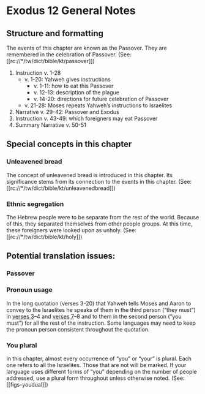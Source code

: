 # Exodus 12 General Notes
## Structure and formatting

The events of this chapter are known as the Passover. They are remembered in the celebration of Passover. (See: [[rc://*/tw/dict/bible/kt/passover]])
1. Instruction v. 1-28
   - v. 1-20: Yahweh gives instructions
     - v. 1-11: how to eat this Passover
     - v. 12-13: description of the plague
     - v. 14-20: directions for future celebration of Passover
   - v. 21-28: Moses repeats Yahweh’s instructions to Israelites
2. Narrative v. 29-42: Passover and Exodus
3. Instruction v. 43-49: which foreigners may eat Passover
4. Summary Narrative v. 50-51

## Special concepts in this chapter

### Unleavened bread
The concept of unleavened bread is introduced in this chapter. Its significance stems from its connection to the events in this chapter. (See: [[rc://*/tw/dict/bible/kt/unleavenedbread]])

### Ethnic segregation
The Hebrew people were to be separate from the rest of the world. Because of this, they separated themselves from other people groups. At this time, these foreigners were looked upon as unholy. (See: [[rc://*/tw/dict/bible/kt/holy]])


## Potential translation issues:

### Passover


### Pronoun usage
In the long quotation (verses 3-20) that Yahweh tells Moses and Aaron to convey to the Israelites he speaks of them in the third person (“they must”) in [verses 3](../12/03.md)–4 and [verses 7](../12/07.md)–8 and to them in the second person (“you must”) for all the rest of the instruction. Some languages may need to keep the pronoun person consistent throughout the quotation.


### You plural
In this chapter, almost every occurrence of “you” or “your” is plural. Each one refers to all the Israelites. Those that are not will be marked. If your language uses different forms of “you” depending on the number of people addressed, use a plural form throughout unless otherwise noted. (See: [[figs-youdual]])